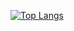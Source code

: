 
﻿[![Top Langs](https://github-readme-stats.vercel.app/api/top-langs/?username=Gongchaeyeon&langs_count=10&layout=compact&theme=dark)](https://github.com/Gongchaeyeon/Gongchaeyeon)﻿

